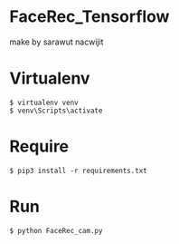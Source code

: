 # FaceRec_Tensorflow
make by sarawut nacwijit

# Virtualenv
```
$ virtualenv venv
$ venv\Scripts\activate
```

# Require
```
$ pip3 install -r requirements.txt
```

# Run
```
$ python FaceRec_cam.py
```
